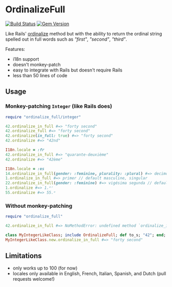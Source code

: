 # OrdinalizeFull

[![Build Status](https://travis-ci.org/infertux/ordinalize_full.svg?branch=master)](https://travis-ci.org/infertux/ordinalize_full)
[![Gem Version](https://badge.fury.io/rb/ordinalize_full.svg)](https://badge.fury.io/rb/ordinalize_full)

Like Rails' [ordinalize](http://api.rubyonrails.org/classes/ActiveSupport/Inflector.html#method-i-ordinalize) method but with the ability to return the ordinal string spelled out in full words such as _"first"_, _"second"_, _"third"_.

Features:

- i18n support
- doesn't monkey-patch
- easy to integrate with Rails but doesn't require Rails
- less than 50 lines of code

## Usage

### Monkey-patching `Integer` (like Rails does)

```ruby
require "ordinalize_full/integer"

42.ordinalize_in_full #=> "forty second"
42.ordinalize_full #=> "forty second"
42.ordinalize(in_full: true) #=> "forty second"
42.ordinalize #=> "42nd"

I18n.locale = :fr
42.ordinalize_in_full #=> "quarante-deuxième"
42.ordinalize #=> "42ème"

I18n.locale = :es
14.ordinalize_in_full(gender: :feminine, plurality: :plural) #=> decimocuartas
1.ordinalize_in_full #=> primer // default masculine, singular
22.ordinalize_in_full(gender: :feminine) #=> vigésima segunda // default singular
1.ordinalize #=> 1.ᵉʳ
55.ordinalize #=> 55.ᵒ
```

### Without monkey-patching

```ruby
require "ordinalize_full"

42.ordinalize_in_full #=> NoMethodError: undefined method `ordinalize_in_full' for 42:Fixnum

class MyIntegerLikeClass; include OrdinalizeFull; def to_s; "42"; end; end #=> :to_s
MyIntegerLikeClass.new.ordinalize_in_full #=> "forty second"
```

## Limitations

- only works up to 100 (for now)
- locales only available in English, French, Italian, Spanish, and Dutch (pull requests welcome!)

